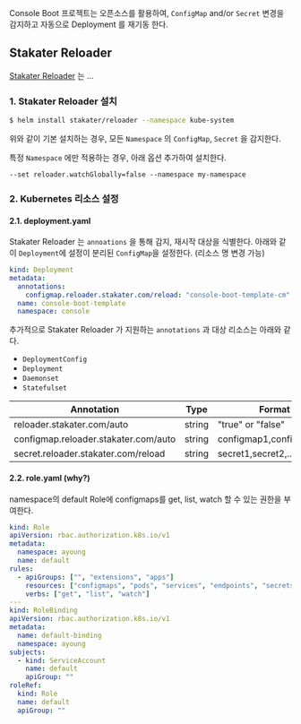 
Console Boot 프로젝트는 오픈소스를 활용하여, `ConfigMap` and/or `Secret` 변경을 감지하고 자동으로 Deployment 를 재기동 한다.

## Stakater Reloader
[Stakater Reloader](https://github.com/stakater/Reloader) 는 ...

### 1. Stakater Reloader 설치
```bash
$ helm install stakater/reloader --namespace kube-system
```
위와 같이 기본 설치하는 경우, 모든 `Namespace` 의 `ConfigMap`, `Secret` 을 감지한다.

특정 `Namespace` 에만 적용하는 경우, 아래 옵션 추가하여 설치한다.
```
--set reloader.watchGlobally=false --namespace my-namespace
```

### 2. Kubernetes 리소스 설정

#### 2.1. deployment.yaml

Stakater Reloader 는 `annoations` 을 통해 감지, 재시작 대상을 식별한다.
아래와 같이 `Deployment`에 설정이 분리된 `ConfigMap`을 설정한다. (리소스 명 변경 가능)
```yaml
kind: Deployment
metadata:
  annotations:
    configmap.reloader.stakater.com/reload: "console-boot-template-cm"
  name: console-boot-template
  namespace: console
```

추가적으로 Stakater Reloader 가 지원하는 `annotations` 과 대상 리소스는 아래와 같다.
* `DeploymentConfig`
* `Deployment`
* `Daemonset`
* `Statefulset`

| Annotation | Type | Format |
|--|--|--|
| reloader.stakater.com/auto | string | "true" or "false" |
| configmap.reloader.stakater.com/auto | string | configmap1,configmap2,... |
| secret.reloader.stakater.com/reload | string | secret1,secret2,... |

#### 2.2. role.yaml (why?)
namespace의 default Role에 configmaps를 get, list, watch 할 수 있는 권한을 부여한다.

```yaml
kind: Role
apiVersion: rbac.authorization.k8s.io/v1
metadata:
  namespace: ayoung
  name: default
rules:
  - apiGroups: ["", "extensions", "apps"]
    resources: ["configmaps", "pods", "services", "endpoints", "secrets"]
    verbs: ["get", "list", "watch"]
---
kind: RoleBinding
apiVersion: rbac.authorization.k8s.io/v1
metadata:
  name: default-binding
  namespace: ayoung
subjects:
  - kind: ServiceAccount
    name: default
    apiGroup: ""
roleRef:
  kind: Role
  name: default
  apiGroup: ""
```
